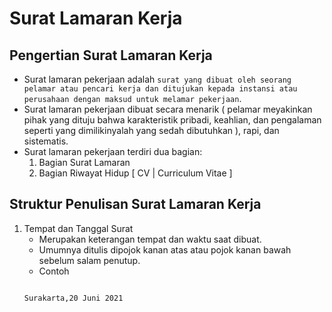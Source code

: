 # Surat Lamaran Kerja
## Pengertian Surat Lamaran Kerja
- Surat lamaran pekerjaan adalah `surat yang dibuat oleh seorang pelamar atau pencari kerja dan ditujukan kepada instansi atau perusahaan dengan maksud untuk melamar pekerjaan`.
- Surat lamaran pekerjaan dibuat secara menarik ( pelamar meyakinkan pihak yang dituju bahwa karakteristik pribadi, keahlian, dan pengalaman seperti yang dimilikinyalah yang sedah dibutuhkan ), rapi, dan sistematis.
- Surat lamaran pekerjaan terdiri dua bagian:
    1. Bagian Surat Lamaran 
    2. Bagian Riwayat Hidup [ CV | Curriculum Vitae ]

## Struktur Penulisan Surat Lamaran Kerja
1. Tempat dan Tanggal Surat
    - Merupakan keterangan tempat dan waktu saat dibuat.
    - Umumnya ditulis dipojok kanan atas atau pojok kanan bawah sebelum salam penutup.
    - Contoh
    ```
                                                                Surakarta,20 Juni 2021
    ```